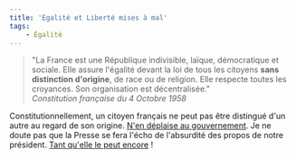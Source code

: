 ```yaml
---
title: 'Egalité et Liberté mises à mal'
tags:
    - Égalité
---
```


> "La France est une République indivisible, laïque, démocratique et sociale.
> Elle assure l'égalité devant la loi de tous les citoyens **sans distinction
> d'origine**, de race ou de religion. Elle respecte toutes les croyances. Son
> organisation est décentralisée."  
> <cite>Constitution française du 4 Octobre 1958</cite>

Constitutionnellement, un citoyen français ne peut pas être distingué d'un autre
au regard de son origine.
[N'en déplaise au gouvernement](http://www.lemonde.fr/politique/article/2010/07/30/nicolas-sarkozy-met-la-decheance-de-nationalite-au-cœur-de-sa-politique-securitaire_1393949_823448.html '" Sarkozy met la déchéance de nationalité au cœur de sa politique sécuritaire " - Le Monde').
Je ne doute pas que la Presse se fera l'écho de l'absurdité des propos de notre
président.
[Tant qu'elle le peut encore](http://www.numerama.com/magazine/16209_2-la-deputee-ump-marland-militello-veut-reguler-la-liberte-de-la-presse.html '" La députée UMP Marland-Militello veut réguler la liberté de la presse " - Numerama')
!
